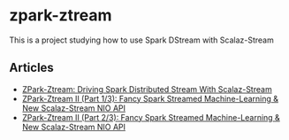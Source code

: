 zpark-ztream
============

This is a project studying how to use Spark DStream with Scalaz-Stream

## Articles

- [ZPark-Ztream: Driving Spark Distributed Stream With Scalaz-Stream](http://mandubian.com/2014/02/13/zpark/)
- [ZPark-Ztream II (Part 1/3): Fancy Spark Streamed Machine-Learning & New Scalaz-Stream NIO API](http://mandubian.com/2014/03/08/zpark-ml-nio-1/)
- [ZPark-Ztream II (Part 2/3): Fancy Spark Streamed Machine-Learning & New Scalaz-Stream NIO API](http://mandubian.com/2014/03/09/zpark-ml-nio-2/)
